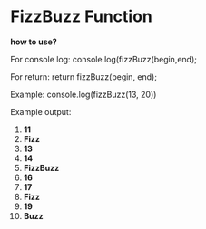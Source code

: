 # FizzBuzz Function

**how to use?**

For console log:
  console.log(fizzBuzz(begin,end);
  
For return:
  return fizzBuzz(begin, end);

Example: 
console.log(fizzBuzz(13, 20))
  
  Example output:
  
1.  **11**
2.  **Fizz**
3.  **13**
4.  **14**
5.  **FizzBuzz**
6.  **16**
7.  **17**
8.  **Fizz**
9.  **19**
10. **Buzz**
